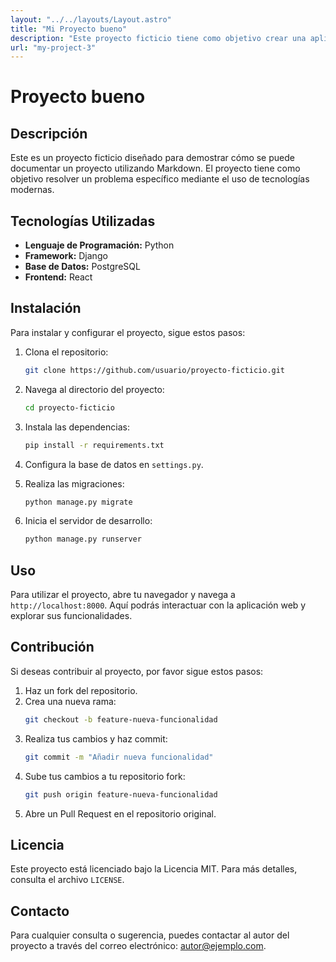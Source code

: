 ```yaml
---
layout: "../../layouts/Layout.astro"
title: "Mi Proyecto bueno"
description: "Este proyecto ficticio tiene como objetivo crear una aplicación web"
url: "my-project-3"
---
```


# Proyecto bueno

## Descripción

Este es un proyecto ficticio diseñado para demostrar cómo se puede documentar un proyecto utilizando Markdown. El proyecto tiene como objetivo resolver un problema específico mediante el uso de tecnologías modernas.

## Tecnologías Utilizadas

- **Lenguaje de Programación:** Python
- **Framework:** Django
- **Base de Datos:** PostgreSQL
- **Frontend:** React

## Instalación

Para instalar y configurar el proyecto, sigue estos pasos:

1. Clona el repositorio:
   ```bash
   git clone https://github.com/usuario/proyecto-ficticio.git
   ```
2. Navega al directorio del proyecto:
   ```bash
   cd proyecto-ficticio
   ```
3. Instala las dependencias:
   ```bash
   pip install -r requirements.txt
   ```
4. Configura la base de datos en `settings.py`.

5. Realiza las migraciones:

   ```bash
   python manage.py migrate
   ```

6. Inicia el servidor de desarrollo:
   ```bash
   python manage.py runserver
   ```

## Uso

Para utilizar el proyecto, abre tu navegador y navega a `http://localhost:8000`. Aquí podrás interactuar con la aplicación web y explorar sus funcionalidades.

## Contribución

Si deseas contribuir al proyecto, por favor sigue estos pasos:

1. Haz un fork del repositorio.
2. Crea una nueva rama:
   ```bash
   git checkout -b feature-nueva-funcionalidad
   ```
3. Realiza tus cambios y haz commit:
   ```bash
   git commit -m "Añadir nueva funcionalidad"
   ```
4. Sube tus cambios a tu repositorio fork:
   ```bash
   git push origin feature-nueva-funcionalidad
   ```
5. Abre un Pull Request en el repositorio original.

## Licencia

Este proyecto está licenciado bajo la Licencia MIT. Para más detalles, consulta el archivo `LICENSE`.

## Contacto

Para cualquier consulta o sugerencia, puedes contactar al autor del proyecto a través del correo electrónico: autor@ejemplo.com.
